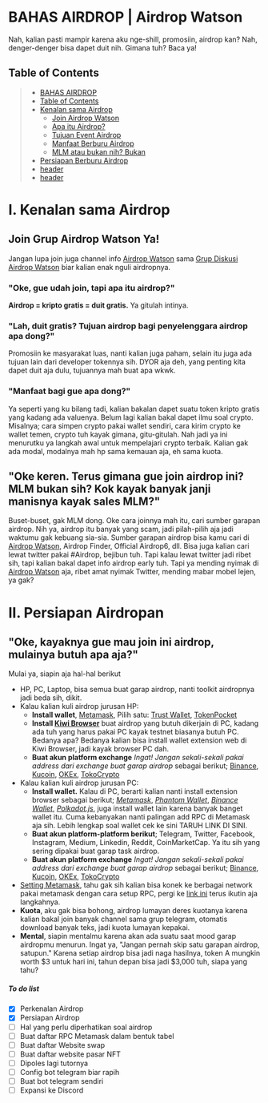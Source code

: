 # BAHAS AIRDROP | Airdrop Watson
  Nah, kalian pasti mampir karena aku nge-shill, promosiin, airdrop kan? Nah, denger-denger bisa dapet duit nih. Gimana tuh? Baca ya! 

## Table of Contents
>- [BAHAS AIRDROP](https://github.com/JavaneseBoi/airdrop/blob/main/airdrop.md#bahas-airdrop--airdrop-watson)
>- [Table of Contents](https://github.com/JavaneseBoi/airdrop/blob/main/airdrop.md#table-of-contents)
>- [Kenalan sama Airdrop](https://github.com/JavaneseBoi/airdrop/blob/main/airdrop.md#join-grup-airdrop-watson-ya)
>   - [Join Airdrop Watson](https://github.com/JavaneseBoi/airdrop/blob/main/airdrop.md#join-grup-airdrop-watson-ya)
>   - [Apa itu Airdrop?](https://github.com/JavaneseBoi/airdrop/blob/main/airdrop.md#oke-gue-udah-join-tapi-apa-itu-airdrop)
>   - [Tujuan Event Airdrop](https://github.com/JavaneseBoi/airdrop/blob/main/airdrop.md#lah-duit-gratis-tujuan-airdrop-bagi-penyelenggara-airdrop-apa-dong)
>   - [Manfaat Berburu Airdrop](https://github.com/JavaneseBoi/airdrop/blob/main/airdrop.md#manfaat-bagi-gue-apa-dong)
>   - [MLM atau bukan nih? Bukan](https://github.com/JavaneseBoi/airdrop/blob/main/airdrop.md#oke-keren-terus-gimana-gue-join-airdrop-ini-mlm-bukan-sih-kok-kayak-banyak-janji-manisnya-kayak-sales-mlm)
>- [Persiapan Berburu Airdrop](https://github.com/JavaneseBoi/airdrop/blob/main/airdrop.md#ii-persiapan-airdropan)
>- [header](link)
>- [header](link)


# I. Kenalan sama Airdrop 
## Join Grup Airdrop Watson Ya!
  Jangan lupa join juga channel info [Airdrop Watson](https://t.me/airdropwatson) sama [Grup Diskusi Airdrop Watson](https://t.me/airdropwatsondiscuss) biar kalian enak nguli airdropnya.
  
### "Oke, gue udah join, tapi apa itu airdrop?"
  **Airdrop = kripto gratis = duit gratis.** Ya gitulah intinya.
  
### "Lah, duit gratis? Tujuan airdrop bagi penyelenggara airdrop apa dong?"
  Promosiin ke masyarakat luas, nanti kalian juga paham, selain itu juga ada tujuan lain dari developer tokennya sih. DYOR aja deh, yang penting kita dapet duit aja dulu, tujuannya mah buat apa wkwk.
  
### "Manfaat bagi gue apa dong?"
  Ya seperti yang ku bilang tadi, kalian bakalan dapet suatu token kripto gratis yang kadang ada valuenya. Belum lagi kalian bakal dapet ilmu soal crypto. Misalnya; cara simpen crypto pakai wallet sendiri, cara kirim crypto ke wallet temen, crypto tuh kayak gimana, gitu-gitulah. Nah jadi ya ini menurutku ya langkah awal untuk mempelajari crypto terbaik. Kalian gak ada modal, modalnya mah hp sama kemauan aja, eh sama kuota.

## "Oke keren. Terus gimana gue join airdrop ini? MLM bukan sih? Kok kayak banyak janji manisnya kayak sales MLM?"
  Buset-buset, gak MLM dong. Oke cara joinnya mah itu, cari sumber garapan airdrop. Nih ya, airdrop itu banyak yang scam, jadi pilah-pilih aja jadi waktumu gak kebuang sia-sia. Sumber garapan airdrop bisa kamu cari di [Airdrop Watson](https://t.me/airdropwatson), Airdrop Finder, Official Airdrop6, dll. Bisa juga kalian cari lewat twitter pakai #Airdrop, bejibun tuh. Tapi kalau lewat twitter jadi ribet sih, tapi kalian bakal dapet info airdrop early tuh. Tapi ya mending nyimak di [Airdrop Watson](https://t.me/airdropwatson) aja, ribet amat nyimak Twitter, mending mabar mobel lejen, ya gak?
  
# II. Persiapan Airdropan
## "Oke, kayaknya gue mau join ini airdrop, mulainya butuh apa aja?"
  Mulai ya, siapin aja hal-hal berikut
  -  HP, PC, Laptop, bisa semua buat garap airdrop, nanti toolkit airdropnya jadi beda sih, dikit.
-  Kalau kalian kuli airdrop jurusan HP:
      - **Install wallet**, [Metamask](https://play.google.com/store/apps/details?id=io.metamask&hl=en_US&gl=US), Pilih satu: [Trust Wallet](https://play.google.com/store/apps/details?id=com.wallet.crypto.trustapp), [TokenPocket](https://play.google.com/store/apps/details?id=vip.mytokenpocket)
      - **Install [Kiwi Browser](https://play.google.com/store/apps/details?id=com.kiwibrowser.browser)** buat airdrop yang butuh dikerjain di PC, kadang ada tuh yang harus pakai PC kayak testnet biasanya butuh PC. Bedanya apa? Bedanya kalian bisa install wallet extension web di Kiwi Browser, jadi kayak browser PC dah.
      - **Buat akun platform exchange** *Ingat! Jangan sekali-sekali pakai address dari exchange buat garap airdrop* sebagai berikut; [Binance](https://accounts.binance.com/en/register?ref=192098979), [Kucoin](https://www.kucoin.com/ucenter/signup?rcode=rJX74LW), [OKEx](https://www.okex.com/join/11459465), [TokoCrypto](https://www.tokocrypto.com/account/signup?ref=BF583KWC)
-  Kalau kalian kuli airdrop jurusan PC: 
      - **Install wallet.** Kalau di PC, berarti kalian nanti install extension browser sebagai berikut; [*Metamask*](https://metamask.io/), [*Phantom Wallet*](https://phantom.app), [*Binance Wallet*](https://chrome.google.com/webstore/detail/binance-wallet/fhbohimaelbohpjbbldcngcnapndodjp), [*Polkadot.js*](https://polkadot.js.org/), juga install wallet lain karena banyak banget wallet itu. Cuma kebanyakan nanti palingan add RPC di Metamask aja sih. Lebih lengkap soal wallet cek ke sini TARUH LINK DI SINI.
      - **Buat akun platform-platform berikut**; Telegram, Twitter, Facebook, Instagram, Medium, Linkedin, Reddit, CoinMarketCap. Ya itu sih yang sering dipakai buat garap task airdrop.
      - **Buat akun platform exchange** *Ingat! Jangan sekali-sekali pakai address dari exchange buat garap airdrop* sebagai berikut; [Binance](https://accounts.binance.com/en/register?ref=192098979), [Kucoin](https://www.kucoin.com/ucenter/signup?rcode=rJX74LW), [OKEx](https://www.okex.com/join/11459465), [TokoCrypto](https://www.tokocrypto.com/account/signup?ref=BF583KWC)
  - [Setting Metamask](./rpcMetamask.md), tahu gak sih kalian bisa konek ke berbagai network pakai metamask dengan cara setup RPC, pergi ke [link ini](./rpcMetamask.d) terus ikutin aja langkahnya.
  - **Kuota**, aku gak bisa bohong, airdrop lumayan deres kuotanya karena kalian bakal join banyak channel sama grup telegram, otomatis download banyak teks, jadi kuota lumayan kepakai.
  - **Mental**, siapin mentalmu karena akan ada suatu saat mood garap airdropmu menurun. Ingat ya, "Jangan pernah skip satu garapan airdrop, satupun." Karena setiap airdrop bisa jadi naga hasilnya, token A mungkin worth $3 untuk hari ini, tahun depan bisa jadi $3,000 tuh, siapa yang tahu?




##### To do list
- [x] Perkenalan Airdrop
- [x] Persiapan Airdrop
- [ ] Hal yang perlu diperhatikan soal airdrop
- [ ] Buat daftar RPC Metamask dalam bentuk tabel
- [ ] Buat daftar Website swap
- [ ] Buat daftar website pasar NFT
- [ ] Dipoles lagi tutornya
- [ ] Config bot telegram biar rapih
- [ ] Buat bot telegram sendiri
- [ ] Expansi ke Discord
